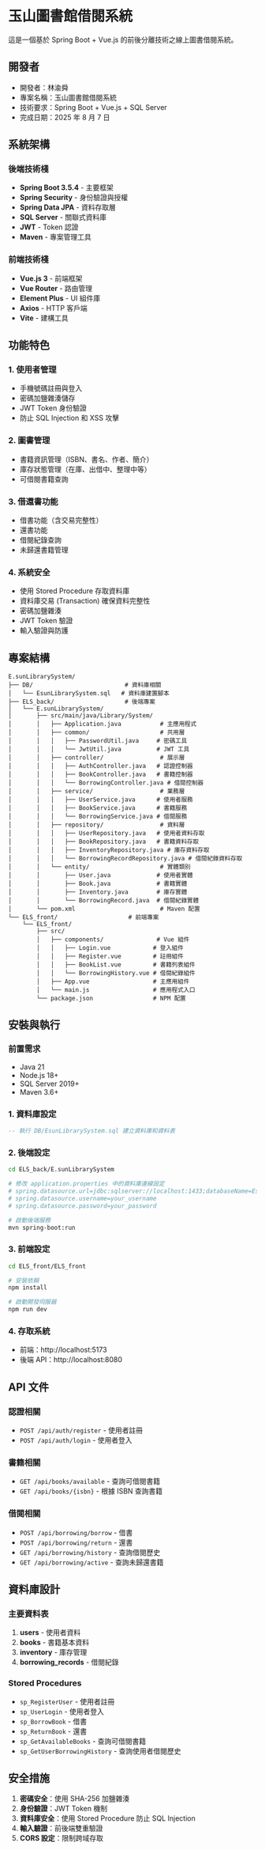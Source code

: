 # 玉山圖書館借閱系統
這是一個基於 Spring Boot + Vue.js 的前後分離技術之線上圖書借閱系統。

## 開發者
- 開發者：林渝舜
- 專案名稱：玉山圖書館借閱系統
- 技術要求：Spring Boot + Vue.js + SQL Server
- 完成日期：2025 年 8 月 7 日

## 系統架構
### 後端技術棧
- **Spring Boot 3.5.4** - 主要框架
- **Spring Security** - 身份驗證與授權
- **Spring Data JPA** - 資料存取層
- **SQL Server** - 關聯式資料庫
- **JWT** - Token 認證
- **Maven** - 專案管理工具

### 前端技術棧
- **Vue.js 3** - 前端框架
- **Vue Router** - 路由管理
- **Element Plus** - UI 組件庫
- **Axios** - HTTP 客戶端
- **Vite** - 建構工具

## 功能特色
### 1. 使用者管理
- 手機號碼註冊與登入
- 密碼加鹽雜湊儲存
- JWT Token 身份驗證
- 防止 SQL Injection 和 XSS 攻擊

### 2. 圖書管理
- 書籍資訊管理（ISBN、書名、作者、簡介）
- 庫存狀態管理（在庫、出借中、整理中等）
- 可借閱書籍查詢

### 3. 借還書功能
- 借書功能（含交易完整性）
- 還書功能
- 借閱紀錄查詢
- 未歸還書籍管理

### 4. 系統安全
- 使用 Stored Procedure 存取資料庫
- 資料庫交易 (Transaction) 確保資料完整性
- 密碼加鹽雜湊
- JWT Token 驗證
- 輸入驗證與防護

## 專案結構
```
E.sunLibrarySystem/
├── DB/                          # 資料庫相關
│   └── EsunLibrarySystem.sql   # 資料庫建置腳本
├── ELS_back/                    # 後端專案
│   └── E.sunLibrarySystem/
│       ├── src/main/java/Library/System/
│       │   ├── Application.java           # 主應用程式
│       │   ├── common/                    # 共用層
│       │   │   ├── PasswordUtil.java     # 密碼工具
│       │   │   └── JwtUtil.java          # JWT 工具
│       │   ├── controller/                # 展示層
│       │   │   ├── AuthController.java   # 認證控制器
│       │   │   ├── BookController.java   # 書籍控制器
│       │   │   └── BorrowingController.java # 借閱控制器
│       │   ├── service/                   # 業務層
│       │   │   ├── UserService.java      # 使用者服務
│       │   │   ├── BookService.java      # 書籍服務
│       │   │   └── BorrowingService.java # 借閱服務
│       │   ├── repository/                # 資料層
│       │   │   ├── UserRepository.java   # 使用者資料存取
│       │   │   ├── BookRepository.java   # 書籍資料存取
│       │   │   ├── InventoryRepository.java # 庫存資料存取
│       │   │   └── BorrowingRecordRepository.java # 借閱紀錄資料存取
│       │   └── entity/                    # 實體類別
│       │       ├── User.java             # 使用者實體
│       │       ├── Book.java             # 書籍實體
│       │       ├── Inventory.java        # 庫存實體
│       │       └── BorrowingRecord.java  # 借閱紀錄實體
│       └── pom.xml                        # Maven 配置
└── ELS_front/                    # 前端專案
    └── ELS_front/
        ├── src/
        │   ├── components/               # Vue 組件
        │   │   ├── Login.vue            # 登入組件
        │   │   ├── Register.vue         # 註冊組件
        │   │   ├── BookList.vue         # 書籍列表組件
        │   │   └── BorrowingHistory.vue # 借閱紀錄組件
        │   ├── App.vue                  # 主應用組件
        │   └── main.js                  # 應用程式入口
        └── package.json                 # NPM 配置
```

## 安裝與執行
### 前置需求
- Java 21
- Node.js 18+
- SQL Server 2019+
- Maven 3.6+

### 1. 資料庫設定
```sql
-- 執行 DB/EsunLibrarySystem.sql 建立資料庫和資料表
```

### 2. 後端設定
```bash
cd ELS_back/E.sunLibrarySystem

# 修改 application.properties 中的資料庫連線設定
# spring.datasource.url=jdbc:sqlserver://localhost:1433;databaseName=EsunLibrarySystem
# spring.datasource.username=your_username
# spring.datasource.password=your_password

# 啟動後端服務
mvn spring-boot:run
```

### 3. 前端設定
```bash
cd ELS_front/ELS_front

# 安裝依賴
npm install

# 啟動開發伺服器
npm run dev
```

### 4. 存取系統
- 前端：http://localhost:5173
- 後端 API：http://localhost:8080

## API 文件
### 認證相關
- `POST /api/auth/register` - 使用者註冊
- `POST /api/auth/login` - 使用者登入

### 書籍相關
- `GET /api/books/available` - 查詢可借閱書籍
- `GET /api/books/{isbn}` - 根據 ISBN 查詢書籍

### 借閱相關
- `POST /api/borrowing/borrow` - 借書
- `POST /api/borrowing/return` - 還書
- `GET /api/borrowing/history` - 查詢借閱歷史
- `GET /api/borrowing/active` - 查詢未歸還書籍

## 資料庫設計

### 主要資料表
1. **users** - 使用者資料
2. **books** - 書籍基本資料
3. **inventory** - 庫存管理
4. **borrowing_records** - 借閱紀錄

### Stored Procedures
- `sp_RegisterUser` - 使用者註冊
- `sp_UserLogin` - 使用者登入
- `sp_BorrowBook` - 借書
- `sp_ReturnBook` - 還書
- `sp_GetAvailableBooks` - 查詢可借閱書籍
- `sp_GetUserBorrowingHistory` - 查詢使用者借閱歷史

## 安全措施
1. **密碼安全**：使用 SHA-256 加鹽雜湊
2. **身份驗證**：JWT Token 機制
3. **資料庫安全**：使用 Stored Procedure 防止 SQL Injection
4. **輸入驗證**：前後端雙重驗證
5. **CORS 設定**：限制跨域存取


